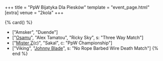 +++
title = "PpW Bijatyka Dla Piesków"
template = "event_page.html"
[extra]
venue = "2kola"
+++

{% card() %}
- ["Amsker", "Duende"]
- ["[Osamu](@/w/osamu.md)", "Alex Tamatou", "Ricky Sky", s: "Three Way Match"]
- ["[Mister Z](@/w/mister-z.md)(c)", "Sakal", c: "PpW Championship"]
- ["Viking", "[Johnny Blade](@/w/johnny-blade.md)", s: "No Rope Barbed Wire Death Match"]
{% end %}
